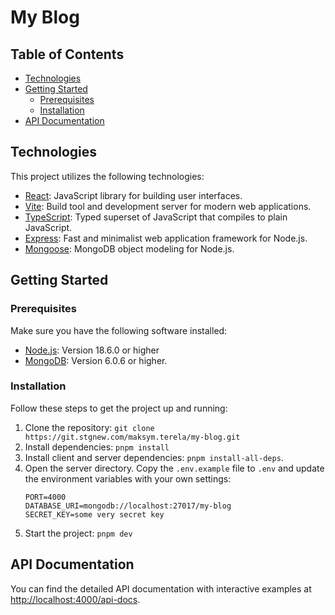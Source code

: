 # My Blog

## Table of Contents

- [Technologies](#technologies)
- [Getting Started](#getting-started)
  - [Prerequisites](#prerequisites)
  - [Installation](#installation)
- [API Documentation](#api-documentation)

## Technologies

This project utilizes the following technologies:

- [React](https://react.dev/): JavaScript library for building user interfaces.
- [Vite](https://vitejs.dev/): Build tool and development server for modern web applications.
- [TypeScript](https://www.typescriptlang.org/): Typed superset of JavaScript that compiles to plain JavaScript.
- [Express](https://expressjs.com/): Fast and minimalist web application framework for Node.js.
- [Mongoose](https://mongoosejs.com/): MongoDB object modeling for Node.js.

## Getting Started

### Prerequisites

Make sure you have the following software installed:

- [Node.js](https://nodejs.org): Version 18.6.0 or higher
- [MongoDB](https://www.mongodb.com): Version 6.0.6 or higher.

### Installation

Follow these steps to get the project up and running:

1. Clone the repository: `git clone https://git.stgnew.com/maksym.terela/my-blog.git`
2. Install dependencies: `pnpm install`
3. Install client and server dependencies: `pnpm install-all-deps`.
4. Open the server directory. Copy the `.env.example` file to `.env` and update the environment variables with your own settings:
   ```
   PORT=4000
   DATABASE_URI=mongodb://localhost:27017/my-blog
   SECRET_KEY=some very secret key
   ```
5. Start the project: `pnpm dev`

## API Documentation

You can find the detailed API documentation with interactive examples at [http://localhost:4000/api-docs](http://localhost:4000/api-docs).
